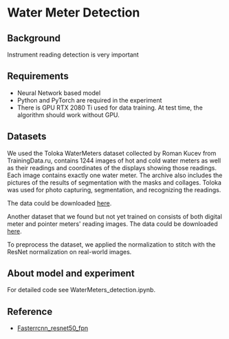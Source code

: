 # Water Meter Detection
## Background
Instrument reading detection is very important 
## Requirements
* Neural Network based model
* Python and PyTorch are required in the experiment
* There is GPU RTX 2080 Ti used for data training. At test time, the algorithm should work without GPU.
## Datasets
We used the Toloka WaterMeters dataset collected by Roman Kucev from TrainingData.ru, contains 1244 images of hot and cold water meters as well as their readings and coordinates of the displays showing those readings. Each image contains exactly one water meter. The archive also includes the pictures of the results of segmentation with the masks and collages. Toloka was used for photo capturing, segmentation, and recognizing the readings.

The data could be downloaded [here](https://toloka.ai/datasets/).

Another dataset that we found but not yet trained on consists of both digital meter and pointer meters' reading images. The data could be downloaded [here](https://aistudio.baidu.com/aistudio/datasetdetail/157981).

To preprocess the dataset, we applied the normalization to stitch with the ResNet normalization on real-world images.

## About model and experiment
For detailed code see WaterMeters_detection.ipynb.

## Reference
* [Fasterrcnn_resnet50_fpn](https://aistudio.baidu.com/aistudio/datasetdetail/157981)

